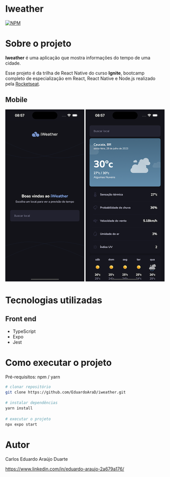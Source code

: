 # Iweather
[![NPM](https://img.shields.io/npm/l/react)](https://github.com/EduardoAraD/iweather/blob/main/LICENSE)

# Sobre o projeto

**Iweather** é uma aplicação que mostra informações do tempo de uma cidade.

Esse projeto é da trilha de React Native do curso **Ignite**, bootcamp completo de especialização em React, React Native e Node.js
realizado pela [Rocketseat](https://www.rocketseat.com.br "Site da Rockeseat").

## Mobile
![Mobile 1](https://github.com/EduardoAraD/assets/blob/main/iweather/search.png) ![Mobile 2](https://github.com/EduardoAraD/assets/blob/main/iweather/dashboard.png)

# Tecnologias utilizadas
## Front end
- TypeScript
- Expo
- Jest

# Como executar o projeto
Pré-requisitos: npm / yarn

```bash
# clonar repositório
git clone https://github.com/EduardoAraD/iweather.git

# instalar dependências
yarn install

# executar o projeto
npx expo start
```

# Autor

Carlos Eduardo Araújo Duarte

https://www.linkedin.com/in/eduardo-araujo-2a679a176/

